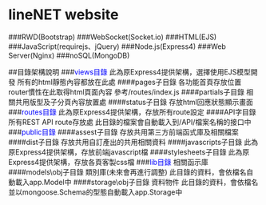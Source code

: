 # lineNET website
###RWD(Bootstrap)
###WebSocket(Socket.io)
###HTML(EJS)
###JavaScript(requirejs、jQuery)
###Node.js(Express4)
###Web Server(Nginx)
###noSQL(MongoDB)


##目錄架構說明
###<font color=blue>views目錄</font>
此為原Express4提供架構，選擇使用EJS模型開發
所有的html靜態內容都放在此處
####pages子目錄
各功能首頁存放位置
router慣性在此取得html頁面內容
參考/routes/index.js
####partials子目錄
相關共用版型及子分頁內容放置處
####status子目錄
存放html回應狀態顯示畫面
###<font color=blue>routes目錄</font>
此為原Express4提供架構，存放所有route設定
####API字目錄
所有REST API route存放處
此目錄的檔案會自動載入到/API/檔案名稱的接口中
###<font color=blue>public目錄</font>
####assest子目錄
存放共用第三方前端函式庫及相關檔案
####dist子目錄
存放共用自訂產出的共用相關資料
####javascripts子目錄
此為原Express4提供架構，存放前端javascript檔
####stylesheets子目錄
此為原Express4提供架構，存放各頁客製css檔
###<font color=blue>lib目錄</font>
相關函示庫
####models\obj子目錄
類別庫(未來會再進行調整)
此目錄的資料，會依檔名自動載入app.Model中
####storage\obj子目錄
資料物件
此目錄的資料，會依檔名並以mongoose.Schema的型態自動載入app.Storage中
